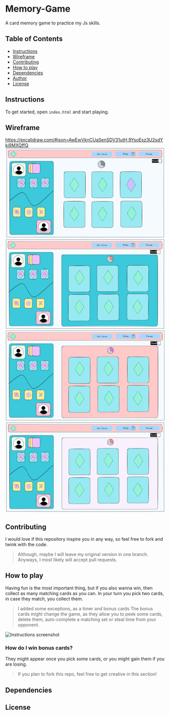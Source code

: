 # Memory-Game
A card memory game to practice my Js skills.
## Table of Contents
* [Instructions](#instructions)
* [Wireframe](#wireframe)
* [Contributing](#contributing)
* [How to play](#how-to-play)
* [Dependencies](#dependencies)
* [Author](https://github.com/spariva)
* [License](#license)
## Instructions
To get started, open `index.html` and start playing.

## Wireframe
https://excalidraw.com/#json=AwEwVknCUaSenSDV31utH,9YsoEsz3U2sdYki9MXQffQ
![Alt text](public/assets/img/preview.png)
![Alt text](image.png)
![Alt text](image-1.png)
![Alt text](image-2.png)


## Contributing
I would love if this repository inspire you in any way, so feel free to fork and twink with the code.
 >Although, maybe I will leave my original version in one branch. Anyways, I most likely will accept pull requests.

## How to play
Having fun is the most important thing, but if you also wanna win, then collect as many matching cards as you can. 
In your turn you pick two cards, in case they match, you collect them. 

>I added some exceptions, as a timer and bonus cards
>The bonus cards might change the game, as they allow you to peek some cards, delete them, auto-complete a matching set or steal time from your opponent.

![Instructions screenshot](public/assets/img/inst.png)

### How do I win bonus cards?
They might appear once you pick some cards, or you might gain them if you are losing. 
>If you plan to fork this repo, feel free to get creative in this section!

## Dependencies

## License



